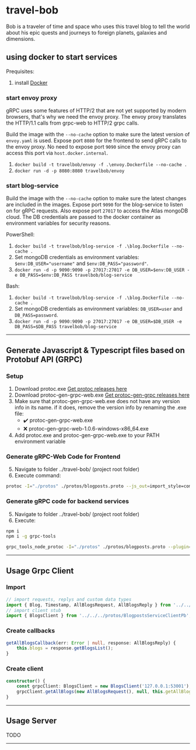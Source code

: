 # travel-bob

Bob is a traveler of time and space who uses this travel blog to tell the world about his epic quests and journeys to foreign planets, galaxies and dimensions.

## using docker to start services

Prequisites:
1. install [Docker](https://www.docker.com/products/docker-desktop)

### start envoy proxy

gRPC uses some features of HTTP/2 that are not yet supported by modern browsers, that's why we need the envoy proxy.
The envoy proxy translates the HTTP/1.1 calls from grpc-web to HTTP/2 grpc calls.

Build the image with the `--no-cache` option to make sure the latest version of `envoy.yaml` is used. Expose port `8080` for the frontend to send gRPC calls to the envoy proxy. No need to expose port `9090` since the envoy proxy can access this port via `host.docker.internal`.
1. `docker build -t travelbob/envoy -f .\envoy.Dockerfile --no-cache .`
2. `docker run -d -p 8080:8080 travelbob/envoy`

### start blog-service

Build the image with the `--no-cache` option to make sure the latest changes are included in the images. Expose port `9090` for the blog-service to listen on for gRPC requests. Also expose port `27017` to access the Atlas mongoDB cloud. The DB credentials are passed to the docker container as environment variables for security reasons.

PowerShell:
1. `docker build -t travelbob/blog-service -f .\blog.Dockerfile --no-cache .`
2. Set mongoDB credentials as environment variables: `$env:DB_USER="username"` and `$env:DB_PASS="password"`.
3. `docker run -d -p 9090:9090 -p 27017:27017 -e DB_USER=$env:DB_USER -e DB_PASS=$env:DB_PASS travelbob/blog-service`

Bash:
1. `docker build -t travelbob/blog-service -f .\blog.Dockerfile --no-cache .`
2. Set mongoDB credentials as environment variables: `DB_USER=user` and `DB_PASS=password`.
3. `docker run -d -p 9090:9090 -p 27017:27017 -e DB_USER=$DB_USER -e DB_PASS=$DB_PASS travelbob/blog-service`

-----------------------------

## Generate Javascript & Typescript files based on Protobuf API (GRPC)
### Setup
1. Download protoc.exe [Get protoc releases here](https://github.com/protocolbuffers/protobuf/releases)
2. Download protoc-gen-grpc-web.exe [Get protoc-gen-grpc releases here](https://github.com/grpc/grpc-web/releases)
3. Make sure that protoc-gen-grpc-web.exe does not have any version info in its name. if it does, remove the version info by renaming the .exe file:
    - :heavy_check_mark: protoc-gen-grpc-web.exe
    - :x: protoc-gen-grpc-web-1.0.6-windows-x86_64.exe
4. Add protoc.exe and protoc-gen-grpc-web.exe to your PATH environment variable

### Generate gRPC-Web Code for Frontend
5. Navigate to folder ../travel-bob/ (project root folder)
6. Execute command:

```bash
protoc -I="./protos" ./protos/blogposts.proto --js_out=import_style=commonjs:./api/grpc-web-ts --grpc-web_out=import_style=typescript,mode=grpcwebtext:./api/grpc-web-ts
```

### Generate gRPC code for backend services
5. Navigate to folder ../travel-bob/ (project root folder)
6. Execute:

```bash
npm i
npm i -g grpc-tools

grpc_tools_node_protoc -I="./protos" ./protos/blogposts.proto --plugin=protoc-gen-ts=$($(Get-Location).ToString())/node_modules/.bin/protoc-gen-ts.cmd --grpc_out=./api/grpc-ts --js_out=import_style=commonjs:./api/grpc-ts --ts_out=./api/grpc-ts
```

-----------------------------

## Usage Grpc Client
### Import
```ts
// import requests, replys and custom data types
import { Blog, Timestamp, AllBlogsRequest, AllBlogsReply } from '../../../protos/blogposts_pb';
// import client stub
import { BlogsClient } from '../../../protos/BlogpostsServiceClientPb';
```

### Create callbacks
```ts
getAllBlogsCallback(err: Error | null, response: AllBlogsReply) {
    this.blogs = response.getBlogsList();
}
```

### Create client
```ts
constructor() {
    const grpcClient: BlogsClient = new BlogsClient('127.0.0.1:53001');
    grpcClient.getAllBlogs(new AllBlogsRequest(), null, this.getAllBlogsCallback);
}
```

-----------------------------

## Usage Server
TODO




-----------------------------